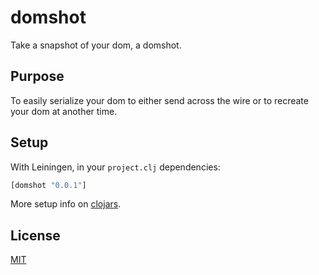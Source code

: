 # domshot

Take a snapshot of your dom, a domshot.

## Purpose

To easily serialize your dom to either send across the wire or to recreate your dom at another time.

## Setup

With Leiningen, in your `project.clj` dependencies:

```clojure
[domshot "0.0.1"]
```

More setup info on [clojars](https://clojars.org/domshot).

## License

[MIT](license.txt)